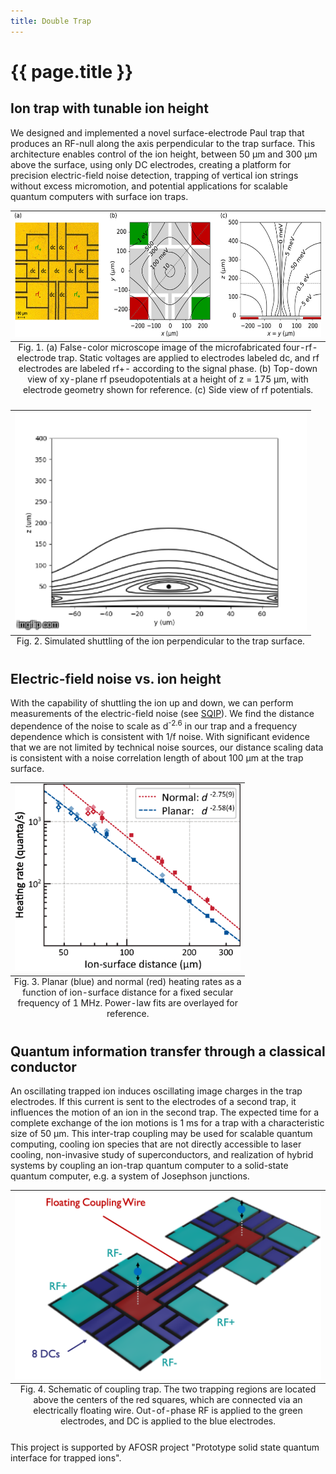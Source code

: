 ```yaml
---
title: Double Trap
---
```


# {{ page.title }}

## Ion trap with tunable ion height

We designed and implemented a novel surface-electrode Paul trap that produces an RF-null along
the axis perpendicular to the trap surface. This architecture enables control of the ion height,
between 50 &mu;m and 300 &mu;m above the surface, using only DC electrodes, creating a platform for
precision electric-field noise detection, trapping of vertical ion strings without excess micromotion,
and potential applications for scalable quantum computers with surface ion traps.

<table class="image" align="center">
<caption class="caption" align="bottom" style="caption-side: bottom">
	Fig. 1. (a) False-color microscope image of the microfabricated four-rf-electrode trap.
	Static voltages are applied to electrodes labeled dc, and rf electrodes are labeled rf+-
	according to the signal phase. (b) Top-down view of xy-plane rf pseudopotentials at a
	height of z = 175 &mu;m, with electrode geometry shown for reference.
	(c) Side view of rf potentials.
</caption>
<TR><TD><img src="/research/quantum-electronics/SingleTrap.jpeg" alt="Trap layout and potentials" height="200"></TD></TR>
</table>
	
<table class="image" align="center">
<caption class="caption" align="bottom" style="caption-side: bottom">
	Fig. 2. Simulated shuttling of the ion perpendicular to the trap surface.
</caption>
<TR><TD><img src="/research/quantum-electronics/potential_lines.gif" alt="Potential during ion shuttling" height="350"></TD></TR>
</table>

## Electric-field noise vs. ion height

With the capability of shuttling the ion up and down, we can perform measurements of the
electric-field noise (see [SQIP](/research/quantum-computing/)).
We find the distance dependence of the noise to scale as d<sup>-2.6</sup> in our trap and a frequency dependence
which is consistent with 1/f noise. With significant evidence that we are not limited by technical
noise sources, our distance scaling data is consistent with a noise correlation length of about 100
&mu;m at the trap surface.
	
<table class="image" align="center">
	<caption class="caption" align="bottom" style="caption-side: bottom">
		Fig. 3. Planar (blue) and normal (red) heating rates as a function of ion-surface distance for a
		fixed secular frequency of 1 MHz. Power-law fits are overlayed for reference.
	</caption>
	<TR><TD><img src="/research/quantum-electronics/DistanceScaling.png" alt="Heating rate vs. distance" height="300"></TD></TR>
</table>

## Quantum information transfer through a classical conductor

An oscillating trapped ion induces oscillating image charges in the trap electrodes. If this current
is sent to the electrodes of a second trap, it influences the motion of an ion in the second trap.
The expected time for a complete exchange of the ion motions is 1 ms for a trap with a characteristic
size of 50 &mu;m. This inter-trap coupling may be used for scalable quantum computing, cooling ion
species that are not directly accessible to laser cooling, non-invasive study of superconductors,
and realization of hybrid systems by coupling an ion-trap quantum computer to a solid-state quantum computer,
e.g. a system of Josephson junctions.
	
<table class="image" align="center">
<caption class="caption" align="bottom" style="caption-side: bottom">
	Fig. 4. Schematic of coupling trap. The two trapping regions are located above the centers of the red squares,
	which are connected via an electrically floating wire. Out-of-phase RF is applied to the green electrodes,
	and DC is applied to the blue electrodes.
</caption>
<TR><TD><img src="/research/quantum-electronics/DoubleTrap.png" alt="Double trap" height="300"></TD></TR>
</table>

This project is supported by AFOSR project "Prototype solid state quantum interface for trapped ions".
